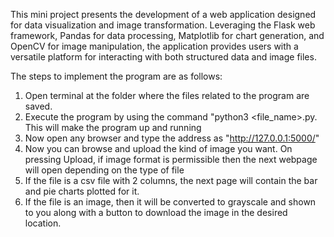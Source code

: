 This mini project presents the development of a web application designed for data visualization
and image transformation. Leveraging the Flask web framework, Pandas for data processing,
Matplotlib for chart generation, and OpenCV for image manipulation, the application provides
users with a versatile platform for interacting with both structured data and image files.

The steps to implement the program are as follows:
1. Open terminal at the folder where the files related to the program are saved.
2. Execute the program by using the command "python3 <file_name>.py. This will
make the program up and running
3. Now open any browser and type the address as "http://127.0.0.1:5000/"
4. Now you can browse and upload the kind of image you want. On pressing
Upload, if image format is permissible then the next webpage will open
depending on the type of file
5. If the file is a csv file with 2 columns, the next page will contain the bar and pie
charts plotted for it.
6. If the file is an image, then it will be converted to grayscale and shown to you
along with a button to download the image in the desired location.
